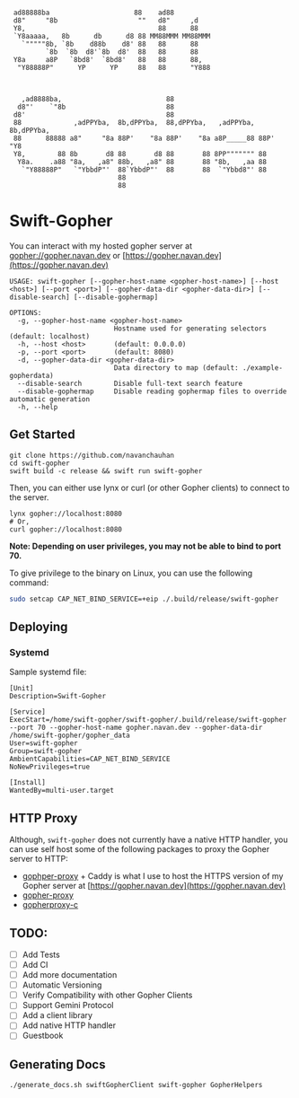 ```
                                                   
 ad88888ba                     88    ad88          
 d8"     "8b                    ""   d8"     ,d     
 Y8,                                 88      88     
 `Y8aaaaa,   8b      db      d8 88 MM88MMM MM88MMM  
   `"""""8b, `8b    d88b    d8' 88   88      88     
         `8b  `8b  d8'`8b  d8'  88   88      88     
 Y8a     a8P   `8bd8'  `8bd8'   88   88      88,    
  "Y88888P"      YP      YP     88   88      "Y888  
                                                    
                                                    
                                                                          
   ,ad8888ba,                          88                                 
  d8"'    `"8b                         88                                 
 d8'                                   88                                 
 88             ,adPPYba,  8b,dPPYba,  88,dPPYba,   ,adPPYba, 8b,dPPYba,  
 88      88888 a8"     "8a 88P'    "8a 88P'    "8a a8P_____88 88P'   "Y8  
 Y8,        88 8b       d8 88       d8 88       88 8PP""""""" 88          
  Y8a.    .a88 "8a,   ,a8" 88b,   ,a8" 88       88 "8b,   ,aa 88          
   `"Y88888P"   `"YbbdP"'  88`YbbdP"'  88       88  `"Ybbd8"' 88          
                           88                                             
                           88 
```

# Swift-Gopher

You can interact with my hosted gopher server at [gopher://gopher.navan.dev](gopher://gopher.navan.dev) or [https://gopher.navan.dev](https://gopher.navan.dev)

```
USAGE: swift-gopher [--gopher-host-name <gopher-host-name>] [--host <host>] [--port <port>] [--gopher-data-dir <gopher-data-dir>] [--disable-search] [--disable-gophermap]

OPTIONS:
  -g, --gopher-host-name <gopher-host-name>
                          Hostname used for generating selectors (default: localhost)
  -h, --host <host>       (default: 0.0.0.0)
  -p, --port <port>       (default: 8080)
  -d, --gopher-data-dir <gopher-data-dir>
                          Data directory to map (default: ./example-gopherdata)
  --disable-search        Disable full-text search feature
  --disable-gophermap     Disable reading gophermap files to override automatic generation
  -h, --help
```

## Get Started
```
git clone https://github.com/navanchauhan
cd swift-gopher
swift build -c release && swift run swift-gopher
```

Then, you can either use lynx or curl (or other Gopher clients) to connect to the server.

```
lynx gopher://localhost:8080
# Or,
curl gopher://localhost:8080
```

**Note: Depending on user privileges, you may not be able to bind to port 70.**

To give privilege to the binary on Linux, you can use the following command:

```bash
sudo setcap CAP_NET_BIND_SERVICE=+eip ./.build/release/swift-gopher
```

## Deploying

### Systemd

Sample systemd file:

```
[Unit]
Description=Swift-Gopher

[Service]
ExecStart=/home/swift-gopher/swift-gopher/.build/release/swift-gopher --port 70 --gopher-host-name gopher.navan.dev --gopher-data-dir /home/swift-gopher/gopher_data
User=swift-gopher
Group=swift-gopher
AmbientCapabilities=CAP_NET_BIND_SERVICE
NoNewPrivileges=true

[Install]
WantedBy=multi-user.target
```

## HTTP Proxy

Although, `swift-gopher` does not currently have a native HTTP handler, you can use self host some of the following packages to proxy the Gopher server to HTTP:

* [gophper-proxy](https://github.com/muffinista/gophper-proxy) + Caddy is what I use to host the HTTPS version of my Gopher server at [https://gopher.navan.dev](https://gopher.navan.dev)
* [gopher-proxy](https://hackage.haskell.org/package/gopher-proxy)
* [gopherproxy-c](https://git.codemadness.org/gopherproxy-c/)

## TODO:

- [ ] Add Tests
- [ ] Add CI
- [ ] Add more documentation
- [ ] Automatic Versioning
- [ ] Verify Compatibility with other Gopher Clients
- [ ] Support Gemini Protocol
- [ ] Add a client library
- [ ] Add native HTTP handler
- [ ] Guestbook

## Generating Docs

```bash
./generate_docs.sh swiftGopherClient swift-gopher GopherHelpers
```
